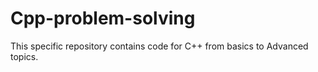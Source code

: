 # Cpp-problem-solving
This specific repository contains code for C++ from basics to Advanced topics.
